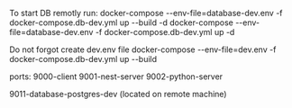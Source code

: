 To start DB remotly run:
docker-compose --env-file=database-dev.env -f docker-compose.db-dev.yml up --build -d
docker-compose --env-file=database-dev.env -f docker-compose.db-dev.yml up -d

Do not forgot create dev.env file
docker-compose --env-file=dev.env -f docker-compose.db-dev.yml up --build

ports:
9000-client
9001-nest-server
9002-python-server

9011-database-postgres-dev (located on remote machine)
